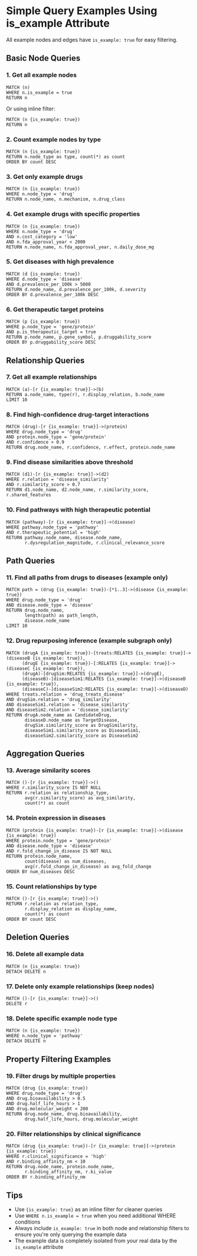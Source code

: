 # Simple Query Examples Using is_example Attribute

All example nodes and edges have `is_example: true` for easy filtering.

## Basic Node Queries

### 1. Get all example nodes
```cypher
MATCH (n)
WHERE n.is_example = true
RETURN n
```

Or using inline filter:
```cypher
MATCH (n {is_example: true})
RETURN n
```

### 2. Count example nodes by type
```cypher
MATCH (n {is_example: true})
RETURN n.node_type as type, count(*) as count
ORDER BY count DESC
```

### 3. Get only example drugs
```cypher
MATCH (n {is_example: true})
WHERE n.node_type = 'drug'
RETURN n.node_name, n.mechanism, n.drug_class
```

### 4. Get example drugs with specific properties
```cypher
MATCH (n {is_example: true})
WHERE n.node_type = 'drug'
AND n.cost_category = 'low'
AND n.fda_approval_year < 2000
RETURN n.node_name, n.fda_approval_year, n.daily_dose_mg
```

### 5. Get diseases with high prevalence
```cypher
MATCH (d {is_example: true})
WHERE d.node_type = 'disease'
AND d.prevalence_per_100k > 5000
RETURN d.node_name, d.prevalence_per_100k, d.severity
ORDER BY d.prevalence_per_100k DESC
```

### 6. Get therapeutic target proteins
```cypher
MATCH (p {is_example: true})
WHERE p.node_type = 'gene/protein'
AND p.is_therapeutic_target = true
RETURN p.node_name, p.gene_symbol, p.druggability_score
ORDER BY p.druggability_score DESC
```

## Relationship Queries

### 7. Get all example relationships
```cypher
MATCH (a)-[r {is_example: true}]->(b)
RETURN a.node_name, type(r), r.display_relation, b.node_name
LIMIT 10
```

### 8. Find high-confidence drug-target interactions
```cypher
MATCH (drug)-[r {is_example: true}]->(protein)
WHERE drug.node_type = 'drug'
AND protein.node_type = 'gene/protein'
AND r.confidence > 0.9
RETURN drug.node_name, r.confidence, r.effect, protein.node_name
```

### 9. Find disease similarities above threshold
```cypher
MATCH (d1)-[r {is_example: true}]->(d2)
WHERE r.relation = 'disease_similarity'
AND r.similarity_score > 0.7
RETURN d1.node_name, d2.node_name, r.similarity_score, r.shared_features
```

### 10. Find pathways with high therapeutic potential
```cypher
MATCH (pathway)-[r {is_example: true}]->(disease)
WHERE pathway.node_type = 'pathway'
AND r.therapeutic_potential = 'high'
RETURN pathway.node_name, disease.node_name,
       r.dysregulation_magnitude, r.clinical_relevance_score
```

## Path Queries

### 11. Find all paths from drugs to diseases (example only)
```cypher
MATCH path = (drug {is_example: true})-[*1..3]->(disease {is_example: true})
WHERE drug.node_type = 'drug'
AND disease.node_type = 'disease'
RETURN drug.node_name,
       length(path) as path_length,
       disease.node_name
LIMIT 10
```

### 12. Drug repurposing inference (example subgraph only)
```cypher
MATCH (drugA {is_example: true})-[treats:RELATES {is_example: true}]->(diseaseB {is_example: true}),
      (drugE {is_example: true})-[:RELATES {is_example: true}]->(diseaseC {is_example: true}),
      (drugA)-[drugSim:RELATES {is_example: true}]->(drugE),
      (diseaseB)-[diseaseSim1:RELATES {is_example: true}]->(diseaseD {is_example: true}),
      (diseaseC)-[diseaseSim2:RELATES {is_example: true}]->(diseaseD)
WHERE treats.relation = 'drug_treats_disease'
AND drugSim.relation = 'drug_similarity'
AND diseaseSim1.relation = 'disease_similarity'
AND diseaseSim2.relation = 'disease_similarity'
RETURN drugA.node_name as CandidateDrug,
       diseaseD.node_name as TargetDisease,
       drugSim.similarity_score as DrugSimilarity,
       diseaseSim1.similarity_score as DiseaseSim1,
       diseaseSim2.similarity_score as DiseaseSim2
```

## Aggregation Queries

### 13. Average similarity scores
```cypher
MATCH ()-[r {is_example: true}]->()
WHERE r.similarity_score IS NOT NULL
RETURN r.relation as relationship_type,
       avg(r.similarity_score) as avg_similarity,
       count(*) as count
```

### 14. Protein expression in diseases
```cypher
MATCH (protein {is_example: true})-[r {is_example: true}]->(disease {is_example: true})
WHERE protein.node_type = 'gene/protein'
AND disease.node_type = 'disease'
AND r.fold_change_in_disease IS NOT NULL
RETURN protein.node_name,
       count(disease) as num_diseases,
       avg(r.fold_change_in_disease) as avg_fold_change
ORDER BY num_diseases DESC
```

### 15. Count relationships by type
```cypher
MATCH ()-[r {is_example: true}]->()
RETURN r.relation as relation_type,
       r.display_relation as display_name,
       count(*) as count
ORDER BY count DESC
```

## Deletion Queries

### 16. Delete all example data
```cypher
MATCH (n {is_example: true})
DETACH DELETE n
```

### 17. Delete only example relationships (keep nodes)
```cypher
MATCH ()-[r {is_example: true}]->()
DELETE r
```

### 18. Delete specific example node type
```cypher
MATCH (n {is_example: true})
WHERE n.node_type = 'pathway'
DETACH DELETE n
```

## Property Filtering Examples

### 19. Filter drugs by multiple properties
```cypher
MATCH (drug {is_example: true})
WHERE drug.node_type = 'drug'
AND drug.bioavailability > 0.5
AND drug.half_life_hours > 1
AND drug.molecular_weight < 200
RETURN drug.node_name, drug.bioavailability,
       drug.half_life_hours, drug.molecular_weight
```

### 20. Filter relationships by clinical significance
```cypher
MATCH (drug {is_example: true})-[r {is_example: true}]->(protein {is_example: true})
WHERE r.clinical_significance = 'high'
AND r.binding_affinity_nm < 10
RETURN drug.node_name, protein.node_name,
       r.binding_affinity_nm, r.ki_value
ORDER BY r.binding_affinity_nm
```

## Tips

- Use `{is_example: true}` as an inline filter for cleaner queries
- Use `WHERE n.is_example = true` when you need additional WHERE conditions
- Always include `is_example: true` in both node and relationship filters to ensure you're only querying the example data
- The example data is completely isolated from your real data by the `is_example` attribute
